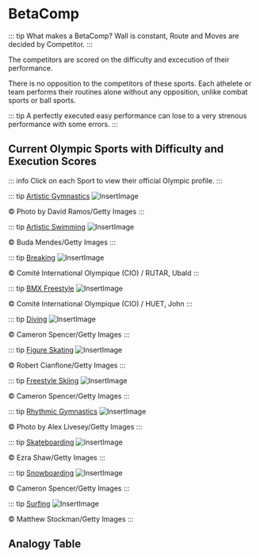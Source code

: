 # BetaComp 

::: tip What makes a BetaComp?
Wall is constant, Route and Moves are decided by Competitor.
:::


The competitors are scored on the difficulty and excecution of their performance.

There is no opposition to the competitors of these sports. Each athelete or team performs their routines alone without any opposition, unlike combat sports or ball sports.

::: tip A perfectly executed easy performance can lose to a very strenous performance with some errors.
:::

## Current Olympic Sports with Difficulty and Execution Scores 

::: info Click on each Sport to view their official Olympic profile. 
:::


::: tip [Artistic Gymnastics](https://olympics.com/en/sports/artistic-gymnastics/)
![InsertImage](/ArtisticGymnastics.png)

© Photo by David Ramos/Getty Images
:::

::: tip [Artistic Swimming](https://olympics.com/en/sports/artistic-swimming/)
![InsertImage](/ArtisticSwimming.png)

© Buda Mendes/Getty Images
:::

::: tip [Breaking](https://olympics.com/en/sports/breaking/)
![InsertImage](/Breaking.png)

© Comité International Olympique (CIO) / RUTAR, Ubald
:::

::: tip [BMX Freestyle](https://olympics.com/en/sports/cycling-bmx-freestyle/)
![InsertImage](/BMX.png)

© Comité International Olympique (CIO) / HUET, John
:::

::: tip [Diving](https://olympics.com/en/sports/diving/)
![InsertImage](/Diving.png)

© Cameron Spencer/Getty Images
:::

::: tip [Figure Skating](https://olympics.com/en/sports/figure-skating/)
![InsertImage](/Figureskating.png)

© Robert Cianflone/Getty Images
:::

::: tip [Freestyle Skiing](https://olympics.com/en/sports/freestyle-skiing/)
![InsertImage](/Ski.png)

© Cameron Spencer/Getty Images
:::

::: tip [Rhythmic Gymnastics](https://olympics.com/en/sports/rhythmic-gymnastics/)
![InsertImage](/RhythmicGymnastics.png)

© Photo by Alex Livesey/Getty Images
:::

::: tip [Skateboarding](https://olympics.com/en/sports/skateboarding/)
![InsertImage](/Skateboard.png)

© Ezra Shaw/Getty Images
:::

::: tip [Snowboarding](https://olympics.com/en/sports/snowboard/)
![InsertImage](/Snowboard.png)

© Cameron Spencer/Getty Images
:::

::: tip [Surfing](https://olympics.com/en/sports/surfing/)
![InsertImage](/Surfing.png)
 
© Matthew Stockman/Getty Images
:::


## Analogy Table 